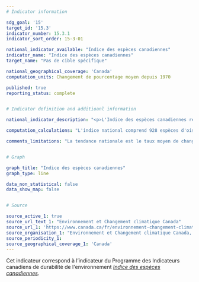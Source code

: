```yaml
---
# Indicator information

sdg_goal: '15'
target_id: '15.3'
indicator_number: 15.3.1
indicator_sort_order: 15-3-01

national_indicator_available: "Indice des espèces canadiennes"
indicator_name: "Indice des espèces canadiennes"
target_name: "Pas de cible spécifique"

national_geographical_coverage: 'Canada'
computation_units: Changement de pourcentage moyen depuis 1970

published: true
reporting_status: complete


# Indicator definition and additioanl information

national_indicator_description: "<p>L'Indice des espèces canadiennes représente la variation proportionnelle moyenne de l'abondance des populations d'espèces de vertébrés au Canada depuis 1970. L'indice correspond à une « moyenne des tendances », plutôt qu'à une mesure des changements dans le nombre total d'animaux : chaque espèce, commune ou rare, a le même effet sur l'indice. <br><br>Les populations d'animaux sauvages dépendent d'habitats sains et sont susceptibles de subir les effets négatifs de menaces telles que la pollution, la dégradation d'habitat ou la chasse excessive. Les tendances dans les populations animales peuvent indiquer la santé de la biodiversité et des écosystèmes au Canada. <em>Environnement et Changement climatique Canada (ECCC)</em></p>"

computation_calculations: "L'indice national comprend 928 espèces d'oiseaux, de poissons, de mammifères, d'amphibiens et de reptiles. Le nombre d'espèces correspond à 52 % des 1 798 espèces indigènes de vertébrés régulièrement observées au Canada. Les oiseaux sont le groupe d'espèces le mieux représenté, environ 89 % de l'ensemble des espèces d'oiseaux observées régulièrement au Canada étant représenté. 35% des espèces indigènes de poissons ainsi que 55% des espèces indigènes de mammifères sont représentées. Les amphibiens et les reptiles sont les groupes d'espèces les moins bien représentés, étant donné que les données sur ces espèces régulièrement observables au Canada couvrent une étendue géographique restreinte pour la période visée. <em>(ECCC)</em>"

comments_limitations: "La tendance nationale est le taux moyen de changement pour toutes les espèces de vertébrés surveillées. Les indices peuvent refléter des changements dans la disponibilité des données. Les données ne sont pas disponibles pour toutes les espèces, et les données existantes ne couvrent pas toujours la zone géographique ou la période complète de chaque espèce. Il faut donc tenir compte de ces lacunes pour l'interprétation de l'indice. <em>(ECCC)</em>"


# Graph

graph_title: "Indice des espèces canadiennes"
graph_type: line

data_non_statistical: false
data_show_map: false


# Source

source_active_1: true
source_url_text_1: "Environnement et Changement climatique Canada"
source_url_1: 'https://www.canada.ca/fr/environnement-changement-climatique/services/indicateurs-environnementaux/indice-especes-canadiennes.html'
source_organisation_1: "Environnement et Changement climatique Canada, Zoological Society of London"
source_periodicity_1:
source_geographical_coverage_1: 'Canada'
---
```

Cet indicateur correspond à l’indicateur du Programme des Indicateurs canadiens de durabilité de l'environnement <a href="https://www.canada.ca/fr/environnement-changement-climatique/services/indicateurs-environnementaux/indice-especes-canadiennes.html"> <em>Indice des espèces canadiennes</em></a>.
